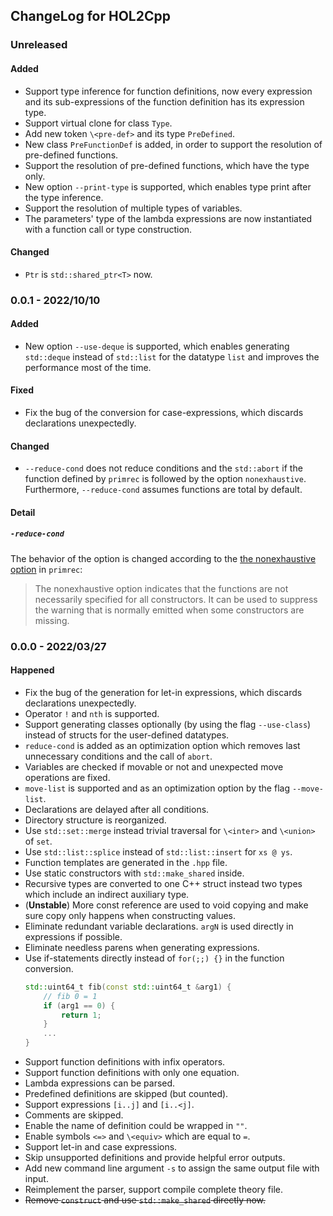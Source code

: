 ## ChangeLog for HOL2Cpp

### Unreleased
#### Added
- Support type inference for function definitions, now every expression and its sub-expressions of the function definition has its expression type.
- Support virtual clone for class `Type`.
- Add new token `\<pre-def>` and its type `PreDefined`.
- New class `PreFunctionDef` is added, in order to support the resolution of pre-defined functions.
- Support the resolution of pre-defined functions, which have the type only.
- New option `--print-type` is supported, which enables type print after the type inference.
- Support the resolution of multiple types of variables.
- The parameters' type of the lambda expressions are now instantiated with a function call or type construction.

#### Changed

- `Ptr` is `std::shared_ptr<T>` now.

### 0.0.1 - 2022/10/10

#### Added

- New option `--use-deque` is supported, which enables generating `std::deque` instead of `std::list` for the datatype `list` and improves the performance most of the time.

#### Fixed

- Fix the bug of the conversion for case-expressions, which discards declarations unexpectedly.

#### Changed

- `--reduce-cond` does not reduce conditions and the `std::abort` if the function defined by `primrec` is followed by the option `nonexhaustive`. Furthermore, `--reduce-cond` assumes functions are total by default.

#### Detail

##### `-reduce-cond`

The behavior of the option is changed according to the [the nonexhaustive option](https://isabelle.in.tum.de/dist/doc/datatypes.pdf) in `primrec`:

> The nonexhaustive option indicates that the functions are not necessarily specified for all constructors. It can be used to suppress the warning that is normally emitted when some constructors are missing.

### 0.0.0 - 2022/03/27

#### Happened

- Fix the bug of the generation for let-in expressions, which discards declarations unexpectedly.
- Operator `!` and `nth` is supported.
- Support generating classes optionally (by using the flag `--use-class`) instead of structs for the user-defined datatypes.
- `reduce-cond` is added as an optimization option which removes last unnecessary conditions and the call of `abort`.
- Variables are checked if movable or not and unexpected move operations are fixed.
- `move-list` is supported and as an optimization option by the flag `--move-list`.
- Declarations are delayed after all conditions.
- Directory structure is reorganized.
- Use `std::set::merge` instead trivial traversal for `\<inter>` and `\<union>` of `set`.
- Use `std::list::splice` instead of `std::list::insert` for `xs @ ys`.
- Function templates are generated in the `.hpp` file.
- Use static constructors with `std::make_shared` inside.
- Recursive types are converted to one C++ struct instead two types which include an indirect auxiliary type.
- (**Unstable**) More const reference are used to void copying and make sure copy only happens when constructing values.
- Eliminate redundant variable declarations. `argN` is used directly in expressions if possible.
- Eliminate needless parens when generating expressions.
- Use if-statements directly instead of `for(;;) {}` in the function conversion.
    ```cpp
    std::uint64_t fib(const std::uint64_t &arg1) {
        // fib 0 = 1
        if (arg1 == 0) {
            return 1;
        }
        ...
    }
    ```
- Support function definitions with infix operators.
- Support function definitions with only one equation.
- Lambda expressions can be parsed.
- Predefined definitions are skipped (but counted).
- Support expressions `[i..j]` and `[i..<j]`.
- Comments are skipped.
- Enable the name of definition could be wrapped in `""`.
- Enable symbols `<=>` and `\<equiv>` which are equal to `=`.
- Support let-in and case expressions.
- Skip unsupported definitions and provide helpful error outputs.
- Add new command line argument `-s` to assign the same output file with input.
- Reimplement the parser, support compile complete theory file.
- ~~Remove `construct` and use `std::make_shared` directly now.~~
